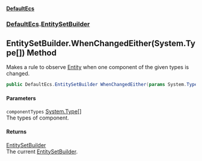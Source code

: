 #### [DefaultEcs](./index.md 'index')
### [DefaultEcs](./DefaultEcs.md 'DefaultEcs').[EntitySetBuilder](./DefaultEcs-EntitySetBuilder.md 'DefaultEcs.EntitySetBuilder')
## EntitySetBuilder.WhenChangedEither(System.Type[]) Method
Makes a rule to observe [Entity](./DefaultEcs-Entity.md 'DefaultEcs.Entity') when one component of the given types is changed.  
```C#
public DefaultEcs.EntitySetBuilder WhenChangedEither(params System.Type[] componentTypes);
```
#### Parameters
<a name='DefaultEcs-EntitySetBuilder-WhenChangedEither(System-Type--)-componentTypes'></a>
`componentTypes` [System.Type](https://docs.microsoft.com/en-us/dotnet/api/System.Type 'System.Type')[[]](https://docs.microsoft.com/en-us/dotnet/api/System.Array 'System.Array')  
The types of component.  
  
#### Returns
[EntitySetBuilder](./DefaultEcs-EntitySetBuilder.md 'DefaultEcs.EntitySetBuilder')  
The current [EntitySetBuilder](./DefaultEcs-EntitySetBuilder.md 'DefaultEcs.EntitySetBuilder').  
